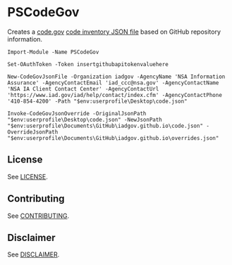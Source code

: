 # PSCodeGov
Creates a [code.gov](https://code.gov/) [code inventory JSON file](https://code.gov/#/policy-guide/docs/compliance/inventory-code) based on GitHub repository information.

```
Import-Module -Name PSCodeGov

Set-OAuthToken -Token insertgithubapitokenvaluehere

New-CodeGovJsonFile -Organization iadgov -AgencyName 'NSA Information Assurance' -AgencyContactEmail 'iad_ccc@nsa.gov' -AgencyContactName 'NSA IA Client Contact Center' -AgencyContactUrl 'https://www.iad.gov/iad/help/contact/index.cfm' -AgencyContactPhone '410-854-4200' -Path "$env:userprofile\Desktop\code.json"

Invoke-CodeGovJsonOverride -OriginalJsonPath "$env:userprofile\Desktop\code.json" -NewJsonPath "$env:userprofile\Documents\GitHub\iadgov.github.io\code.json" -OverrideJsonPath "$env:userprofile\Documents\GitHub\iadgov.github.io\overrides.json"
```

## License
See [LICENSE](./LICENSE.md).

## Contributing
See [CONTRIBUTING](./CONTRIBUTING.md).

## Disclaimer
See [DISCLAIMER](./DISCLAIMER.md).
